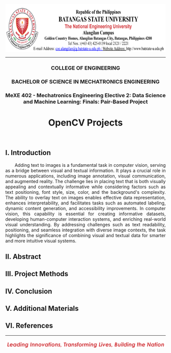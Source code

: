 <p align="center">
  <img src=https://github.com/limwelwel/PICTURES-AND-GIF/blob/45690003adbaf80745de882b8ec46f450184efbc/midterm%20electives/1.png alt=Bsu style="height: 150px;">
  <hr>
<h3 align="center">COLLEGE OF ENGINEERING</h3>
<h3 align="center">BACHELOR OF SCIENCE IN MECHATRONICS ENGINEERING</h3>
<h3 align="center">MeXE 402 - Mechatronics Engineering Elective 2: Data Science and Machine Learning: Finals: Pair-Based Project</h3>
<h1 align="center"> OpenCV Projects </h1> 
<br> 

## I. Introduction
<p align="justify"> 
&nbsp;&nbsp;&nbsp;&nbsp;&nbsp;&nbsp; Adding text to images is a fundamental task in computer vision, serving as a bridge between visual and textual information. It plays a crucial role in numerous applications, including image annotation, visual communication, and augmented reality. The challenge lies in placing text that is both visually appealing and contextually informative while considering factors such as text positioning, font style, size, color, and the background's complexity. The ability to overlay text on images enables effective data representation, enhances interpretability, and facilitates tasks such as automated labeling, dynamic content generation, and accessibility improvements. In computer vision, this capability is essential for creating informative datasets, developing human-computer interaction systems, and enriching real-world visual understanding. By addressing challenges such as text readability, positioning, and seamless integration with diverse image contexts, the task highlights the significance of combining visual and textual data for smarter and more intuitive visual systems.

## II. Abstract


## III. Project Methods


## IV. Conclusion


## V. Additional Materials


## VI. References





<hr>
<p align="center">
  <img src=https://github.com/limwelwel/PICTURES-AND-GIF/blob/45690003adbaf80745de882b8ec46f450184efbc/midterm%20electives/2.png alt=Bsu style="height: 25px;">

